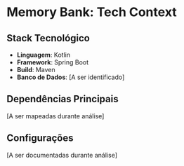 # Memory Bank: Tech Context

## Stack Tecnológico
- **Linguagem**: Kotlin
- **Framework**: Spring Boot
- **Build**: Maven
- **Banco de Dados**: [A ser identificado]

## Dependências Principais
[A ser mapeadas durante análise]

## Configurações
[A ser documentadas durante análise]
